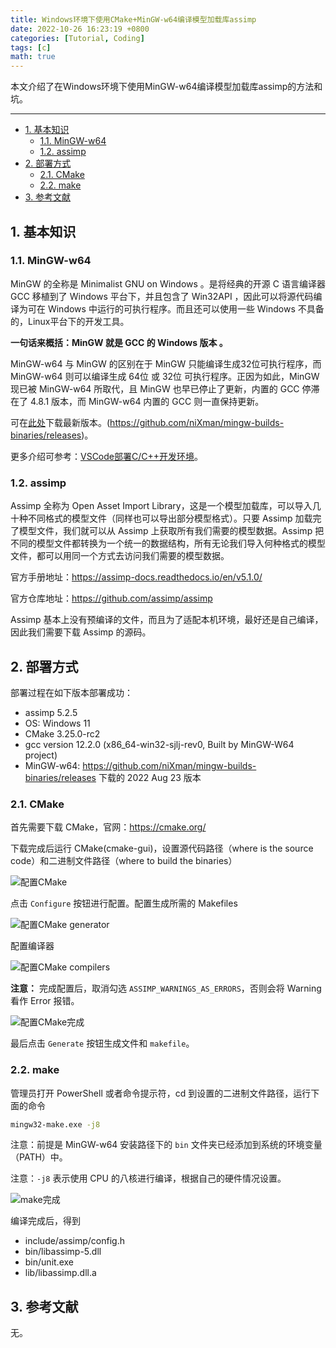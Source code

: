 ```yaml
---
title: Windows环境下使用CMake+MinGW-w64编译模型加载库assimp
date: 2022-10-26 16:23:19 +0800
categories: [Tutorial, Coding]
tags: [c]
math: true
---
```


本文介绍了在Windows环境下使用MinGW-w64编译模型加载库assimp的方法和坑。

<!--more-->

---

- [1. 基本知识](#1-基本知识)
  - [1.1. MinGW-w64](#11-mingw-w64)
  - [1.2. assimp](#12-assimp)
- [2. 部署方式](#2-部署方式)
  - [2.1. CMake](#21-cmake)
  - [2.2. make](#22-make)
- [3. 参考文献](#3-参考文献)

## 1. 基本知识

### 1.1. MinGW-w64

MinGW 的全称是 Minimalist GNU on Windows 。是将经典的开源 C 语言编译器 GCC 移植到了 Windows 平台下，并且包含了 Win32API ，因此可以将源代码编译为可在 Windows 中运行的可执行程序。而且还可以使用一些 Windows 不具备的，Linux平台下的开发工具。

**一句话来概括：MinGW 就是 GCC 的 Windows 版本 。**

MinGW-w64 与 MinGW 的区别在于 MinGW 只能编译生成32位可执行程序，而 MinGW-w64 则可以编译生成 64位 或 32位 可执行程序。正因为如此，MinGW 现已被 MinGW-w64 所取代，且 MinGW 也早已停止了更新，内置的 GCC 停滞在了 4.8.1 版本，而 MinGW-w64 内置的 GCC 则一直保持更新。

可在[此处](https://github.com/niXman/mingw-builds-binaries/releases)下载最新版本。(https://github.com/niXman/mingw-builds-binaries/releases)。

更多介绍可参考：[VSCode部署C/C++开发环境](http://sirlis.cn/posts/vscode-c/)。

### 1.2. assimp

Assimp 全称为 Open Asset Import Library，这是一个模型加载库，可以导入几十种不同格式的模型文件（同样也可以导出部分模型格式）。只要 Assimp 加载完了模型文件，我们就可以从 Assimp 上获取所有我们需要的模型数据。Assimp 把不同的模型文件都转换为一个统一的数据结构，所有无论我们导入何种格式的模型文件，都可以用同一个方式去访问我们需要的模型数据。

官方手册地址：https://assimp-docs.readthedocs.io/en/v5.1.0/

官方仓库地址：https://github.com/assimp/assimp

Assimp 基本上没有预编译的文件，而且为了适配本机环境，最好还是自己编译，因此我们需要下载 Assimp 的源码。

## 2. 部署方式

部署过程在如下版本部署成功：

- assimp 5.2.5
- OS: Windows 11
- CMake 3.25.0-rc2
- gcc version 12.2.0 (x86_64-win32-sjlj-rev0, Built by MinGW-W64 project)
- MinGW-w64: https://github.com/niXman/mingw-builds-binaries/releases 下载的 2022 Aug 23 版本

### 2.1. CMake

首先需要下载 CMake，官网：https://cmake.org/

下载完成后运行 CMake(cmake-gui)，设置源代码路径（where is the source code）和二进制文件路径（where to build the binaries）

![配置CMake](/assets/img/postsimg/20221026/config_path.png)


点击 `Configure` 按钮进行配置。配置生成所需的 Makefiles

![配置CMake generator](/assets/img/postsimg/20221026/specify_generator.png)

配置编译器

![配置CMake compilers](/assets/img/postsimg/20221026/config_compilers.png)

**注意：** 完成配置后，取消勾选 `ASSIMP_WARNINGS_AS_ERRORS`，否则会将 Warning 看作 Error 报错。

![配置CMake完成](/assets/img/postsimg/20221026/error_as_warning_and_generate.png)

最后点击 `Generate` 按钮生成文件和 `makefile`。

### 2.2. make

管理员打开 PowerShell 或者命令提示符，cd 到设置的二进制文件路径，运行下面的命令

```cmd
mingw32-make.exe -j8
```

注意：前提是 MinGW-w64 安装路径下的 `bin` 文件夹已经添加到系统的环境变量（PATH）中。

注意：`-j8` 表示使用 CPU 的八核进行编译，根据自己的硬件情况设置。

![make完成](/assets/img/postsimg/20221026/cmake_making.png)

编译完成后，得到

- include/assimp/config.h
- bin/libassimp-5.dll
- bin/unit.exe
- lib/libassimp.dll.a

## 3. 参考文献

无。